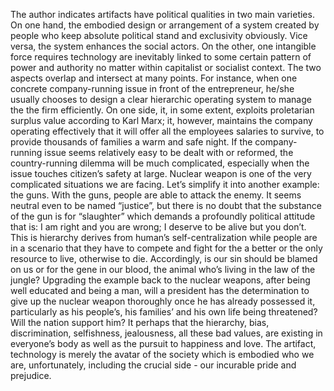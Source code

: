The author indicates artifacts have political qualities in two main varieties. On one hand, the embodied design or arrangement of a system created by people who keep absolute political stand and exclusivity obviously. Vice versa, the system enhances the social actors. On the other, one intangible force requires technology are inevitably linked to some certain pattern of power and authority no matter within capitalist or socialist context. The two aspects overlap and intersect at many points. For instance, when one concrete company-running issue in front of the entrepreneur, he/she usually chooses to design a clear hierarchic operating system to manage the the firm efficiently. On one side, it, in some extent, exploits proletarian surplus value according to Karl Marx; it, however, maintains the company operating effectively that it will offer all the employees salaries to survive, to provide thousands of families a warm and safe night. If the company-running issue seems relatively easy to be dealt with or reformed, the country-running dilemma will be much complicated, especially when the issue touches citizen’s safety at large. Nuclear weapon is one of the very complicated situations we are facing. Let’s simplify it into another example: the guns. With the guns, people are able to attack the enemy. It seems neutral even to be named “justice”, but there is no doubt that the substance of the gun is for “slaughter” which demands a profoundly political attitude that is: I am right and you are wrong; I deserve to be alive but you don’t. This is hierarchy derives from human’s self-centralization while people are in a scenario that they have to compete and fight for the a better or the only resource to live, otherwise to die. Accordingly, is our sin should be blamed on us or for the gene in our blood, the animal who’s living in the law of the jungle? Upgrading the example back to the nuclear weapons, after being well educated and being a man, will a president has the determination to give up the nuclear weapon thoroughly once he has already possessed it, particularly as his people’s, his families’ and his own life being threatened? Will the nation support him? It perhaps that the hierarchy, bias, discrimination, selfishness, jealousness, all these bad values, are existing in everyone’s body as well as the pursuit to happiness and love. The artifact, technology is merely the avatar of the society which is embodied who we are, unfortunately, including the crucial side - our incurable pride and prejudice. 
